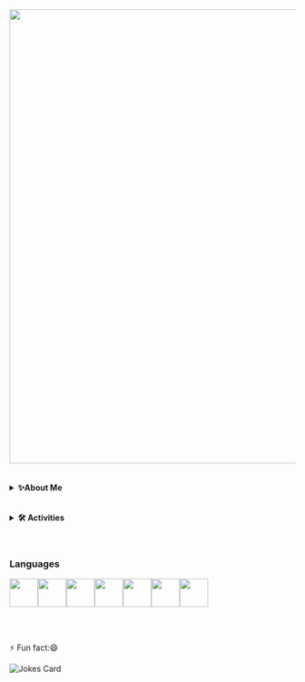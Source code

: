 	
<div id="header" align="center">
  <img src=https://user-images.githubusercontent.com/90409117/156692408-3f4aab37-fe07-4b06-bc8c-8887ae802ef6.gif width="800" heigh="100"/>
</div>
<br>
<br> 
		    
<details>
    <summary><b>✨About Me</b></summary><br/>
    **Call me Prabath ❤️**
	<br>
	
                   <img src= "https://media.giphy.com/media/M9gbBd9nbDrOTu1Mqx/giphy.gif" width="100" />	 
<br>
<br>
                    I know some kind of It technologies....
                    Using That Knowledge , I build a my IT world.....
                    I am developing applications..
                        ✨ Software ✨ 
                        ✨ Mobile ✨
                        ✨ Web ✨
                    and do graphics as a Freelancer
	
                    ....Let's go and see it.....😄
</details>
<br>
<br>
<details>
    <summary><b>🛠️ Activities</b></summary><br/>
	
![PrabathIshanka's GitHub stats](https://github-readme-stats.vercel.app/api?username=PrabathIshanka&theme=dark&show_icons=true)	 	  		[![Top Langs](https://github-readme-stats.vercel.app/api/top-langs/?username=PrabathIshanka&layout=compact)](https://github.com/PrabathIshanka/github-readme-stats)
</details>
<br>
<br>

### Languages
 <img height=50 src="https://cdn.jsdelivr.net/gh/devicons/devicon/icons/python/python-original.svg"/><img height=50 src="https://cdn.jsdelivr.net/gh/devicons/devicon/icons/java/java-original.svg"/><img height=50 src="https://cdn.jsdelivr.net/gh/devicons/devicon/icons/html5/html5-original.svg" /><img height=50 src="https://cdn.jsdelivr.net/gh/devicons/devicon/icons/css3/css3-original.svg" /><img height=50 src="https://cdn.jsdelivr.net/gh/devicons/devicon/icons/react/react-original.svg" /><img height=50 src="https://cdn.jsdelivr.net/gh/devicons/devicon/icons/git/git-plain.svg"/><img height=50 src="https://cdn.jsdelivr.net/gh/devicons/devicon/icons/github/github-original.svg"/>
</details>
 
<br>
<br>


 ⚡ Fun fact:😄
 
 ![Jokes Card](https://readme-jokes.vercel.app/api) 



